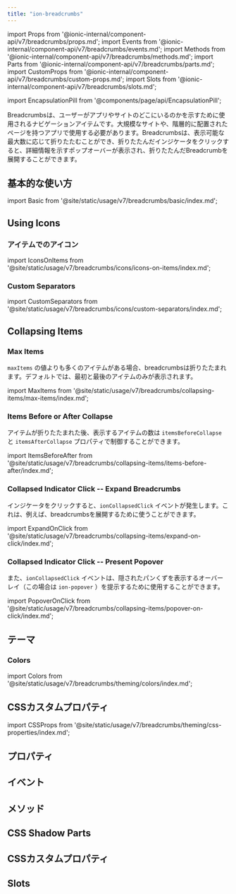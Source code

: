```yaml
---
title: "ion-breadcrumbs"
---
```

import Props from '@ionic-internal/component-api/v7/breadcrumbs/props.md';
import Events from '@ionic-internal/component-api/v7/breadcrumbs/events.md';
import Methods from '@ionic-internal/component-api/v7/breadcrumbs/methods.md';
import Parts from '@ionic-internal/component-api/v7/breadcrumbs/parts.md';
import CustomProps from '@ionic-internal/component-api/v7/breadcrumbs/custom-props.md';
import Slots from '@ionic-internal/component-api/v7/breadcrumbs/slots.md';



import EncapsulationPill from '@components/page/api/EncapsulationPill';

<EncapsulationPill type="shadow" />

Breadcrumbsは、ユーザーがアプリやサイトのどこにいるのかを示すために使用されるナビゲーションアイテムです。大規模なサイトや、階層的に配置されたページを持つアプリで使用する必要があります。Breadcrumbsは、表示可能な最大数に応じて折りたたむことができ、折りたたんだインジケータをクリックすると、詳細情報を示すポップオーバーが表示され、折りたたんだBreadcrumbを展開することができます。

## 基本的な使い方

import Basic from '@site/static/usage/v7/breadcrumbs/basic/index.md';

<Basic />

## Using Icons

### アイテムでのアイコン

import IconsOnItems from '@site/static/usage/v7/breadcrumbs/icons/icons-on-items/index.md';

<IconsOnItems />

### Custom Separators

import CustomSeparators from '@site/static/usage/v7/breadcrumbs/icons/custom-separators/index.md';

<CustomSeparators />

## Collapsing Items

### Max Items

`maxItems` の値よりも多くのアイテムがある場合、breadcrumbsは折りたたまれます。デフォルトでは、最初と最後のアイテムのみが表示されます。

import MaxItems from '@site/static/usage/v7/breadcrumbs/collapsing-items/max-items/index.md';

<MaxItems />

### Items Before or After Collapse

アイテムが折りたたまれた後、表示するアイテムの数は `itemsBeforeCollapse` と `itemsAfterCollapse` プロパティで制御することができます。

import ItemsBeforeAfter from '@site/static/usage/v7/breadcrumbs/collapsing-items/items-before-after/index.md';

<ItemsBeforeAfter />

### Collapsed Indicator Click -- Expand Breadcrumbs

インジケータをクリックすると、`ionCollapsedClick` イベントが発生します。これは、例えば、breadcrumbsを展開するために使うことができます。

import ExpandOnClick from '@site/static/usage/v7/breadcrumbs/collapsing-items/expand-on-click/index.md';

<ExpandOnClick />

### Collapsed Indicator Click -- Present Popover

また、`ionCollapsedClick` イベントは、隠されたパンくずを表示するオーバーレイ（この場合は `ion-popover` ）を提示するために使用することができます。

import PopoverOnClick from '@site/static/usage/v7/breadcrumbs/collapsing-items/popover-on-click/index.md';

<PopoverOnClick />

## テーマ

### Colors

import Colors from '@site/static/usage/v7/breadcrumbs/theming/colors/index.md';

<Colors />

## CSSカスタムプロパティ

import CSSProps from '@site/static/usage/v7/breadcrumbs/theming/css-properties/index.md';

<CSSProps />


## プロパティ
<Props />

## イベント
<Events />

## メソッド
<Methods />

## CSS Shadow Parts
<Parts />

## CSSカスタムプロパティ
<CustomProps />

## Slots
<Slots />
